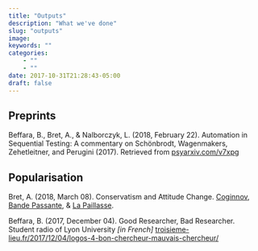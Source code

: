 ```yaml
---
title: "Outputs"
description: "What we've done"
slug: "outputs"
image: 
keywords: ""
categories: 
    - ""
    - ""
date: 2017-10-31T21:28:43-05:00
draft: false
---
```


## Preprints

Beffara, B., Bret, A., & Nalborczyk, L. (2018, February 22). Automation in Sequential Testing: A commentary on Schönbrodt, Wagenmakers, Zehetleitner, and Perugini (2017). Retrieved from <a href="https://psyarxiv.com/v7xpg" target="_blank">psyarxiv.com/v7xpg</a>

## Popularisation

Bret, A. (2018, March 08). Conservatism and Attitude Change. <a href="http://coginnov.org/" target="_blank">Coginnov</a>, <a href="https://www.facebook.com/cinemabandepassante/" target="_blank">Bande Passante</a>, & <a href="https://lapaillasse.org/" target="_blank">La Paillasse</a>.

Beffara, B. (2017, December 04). Good Researcher, Bad Researcher. Student radio of Lyon University  *[in French]* <a href="http://www.troisieme-lieu.fr/2017/12/04/logos-4-bon-chercheur-mauvais-chercheur/" target="_blank">troisieme-lieu.fr/2017/12/04/logos-4-bon-chercheur-mauvais-chercheur/</a>

